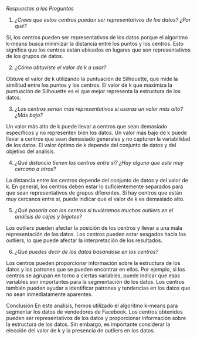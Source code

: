 
*Respuestas a las Preguntas*

1. *¿Crees que estos centros puedan ser representativos de los datos? ¿Por qué?*

Sí, los centros pueden ser representativos de los datos porque el algoritmo k-means busca minimizar la distancia entre los puntos y los centros. Esto significa que los centros están ubicados en lugares que son representativos de los grupos de datos.

2. *¿Cómo obtuviste el valor de k a usar?*

Obtuve el valor de k utilizando la puntuación de Silhouette, que mide la similitud entre los puntos y los centros. El valor de k que maximiza la puntuación de Silhouette es el que mejor representa la estructura de los datos.

3. *¿Los centros serían más representativos si usaras un valor más alto? ¿Más bajo?*

Un valor más alto de k puede llevar a centros que sean demasiado específicos y no representen bien los datos. Un valor más bajo de k puede llevar a centros que sean demasiado generales y no capturen la variabilidad de los datos. El valor óptimo de k depende del conjunto de datos y del objetivo del análisis.

4. *¿Qué distancia tienen los centros entre sí? ¿Hay alguno que este muy cercano a otros?*

La distancia entre los centros depende del conjunto de datos y del valor de k. En general, los centros deben estar lo suficientemente separados para que sean representativos de grupos diferentes. Si hay centros que están muy cercanos entre sí, puede indicar que el valor de k es demasiado alto.

5. *¿Qué pasaría con los centros si tuviéramos muchos outliers en el análisis de cajas y bigotes?*

Los outliers pueden afectar la posición de los centros y llevar a una mala representación de los datos. Los centros pueden estar sesgados hacia los outliers, lo que puede afectar la interpretación de los resultados.

6. *¿Qué puedes decir de los datos basándose en los centros?*

Los centros pueden proporcionar información sobre la estructura de los datos y los patrones que se pueden encontrar en ellos. Por ejemplo, si los centros se agrupan en torno a ciertas variables, puede indicar que esas variables son importantes para la segmentación de los datos. Los centros también pueden ayudar a identificar patrones y tendencias en los datos que no sean inmediatamente aparentes.

Conclusión
En este análisis, hemos utilizado el algoritmo k-means para segmentar los datos de vendedores de Facebook. Los centros obtenidos pueden ser representativos de los datos y proporcionar información sobre la estructura de los datos. Sin embargo, es importante considerar la elección del valor de k y la presencia de outliers en los datos.
